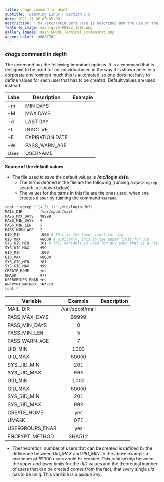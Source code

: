 ```yaml
---
title: chage command in depth
subtitle: 'Learning Linux - Section 5.5'
date: 2021-11-30 05:05:00
description: 'The /etc/login.defs File is described and the use of the variables that are defined inside this file in terms of their role during the usage of useradd command.'
featured_image: bash-ga254901e3_1280.png
gallery_images: Bash_GNOME_Terminal_screenshot.png
accent_color: '#08877d'
---
```


### *chage* command in depth

The command has the following important options. It is a command that is designed to be used for an individual user,
in the way it is shown here. In a corporate environment much this is automated, so one does not have to define values for each user that has to be created. Default values are used instead.


| Label | Description     | Example |
|-------|-----------------|---------|
| -m    | MIN DAYS        |         |
| -M    | MAX DAYS        |         |
| -d    | LAST DAY        |         |
| -I    | INACTIVE        |         |
| -E    | EXPIRATION DATE |         |
| -W    | PASS_WARN_AGE   |         |
| User  | USERNAME        |         |


#### Source of the default values

- The file used to save the default values is **/etc/login.defs**.
  - The terms defined in the file are the following (running a quick `egrep` search, as shown below).
  - The values for the terms in this file are the ones used, when one creates a user by running the command `useradd`.


```bash
root * egrep "^[A-Z\_]+" /etc/login.defs 
MAIL_DIR        /var/spool/mail
PASS_MAX_DAYS   99999
PASS_MIN_DAYS   0
PASS_MIN_LEN    5
PASS_WARN_AGE   7
UID_MIN         1000 # This is the lower limit for uid
UID_MAX         60000 # Similarly, this is the upper limit for uid
SYS_UID_MIN     201 # This variable is used for any user that is a 'system process user'
SYS_UID_MAX     999
GID_MIN         1000
GID_MAX         60000
SYS_GID_MIN     201
SYS_GID_MAX     999
CREATE_HOME     yes
UMASK           077
USERGROUPS_ENAB yes
ENCRYPT_METHOD  SHA512
root * 
```

| Variable        |       Example	        |Description |
|-----------------|:---------------------:|:---: |
| MAIL_DIR        |   /var/spool/mail 	   |  |
| PASS_MAX_DAYS   |   99999           	   |  |
| PASS_MIN_DAYS   |   0               	   |  |
| PASS_MIN_LEN    |   5               	   |  |
| PASS_WARN_AGE   |   7               	   |  |
| UID_MIN         |   1000            	   |  |
| UID_MAX         |   60000           	   |  |
| SYS_UID_MIN     |   201             	   |  |
| SYS_UID_MAX     |   999             	   |  |
| GID_MIN         |   1000            	   |  |
| GID_MAX         |   60000           	   |  |
| SYS_GID_MIN     |   201             	   |  |
| SYS_GID_MAX     |   999             	   |  |
| CREATE_HOME     |   yes             	   |  |
| UMASK           |   077             	   |  |
| USERGROUPS_ENAB |   yes             	   |  |
| ENCRYPT_METHOD  |   SHA512          	   |  |

- The theoretical number of users that can be created is defined by the difference between *UID_MAX* and *UID_MIN*. In the above example a maximum of 59000 users could be created. This relationship between the upper and lower limits for the *UID* values and the theoretical number of users that can be created comes from the fact, that every single *uid* has to be uniq. This variable is a *unique key*.

